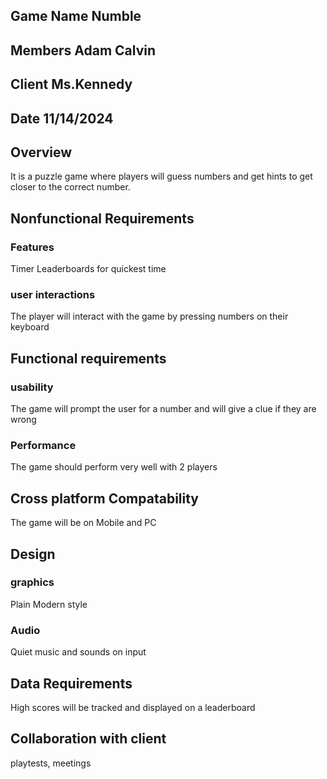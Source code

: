 ## Game Name Numble
## Members Adam Calvin
## Client Ms.Kennedy
## Date 11/14/2024

## Overview
It is a puzzle game where players will guess numbers and get hints to get closer to the correct number. 
## Nonfunctional Requirements
### Features
Timer
Leaderboards for quickest time
### user interactions
The player will interact with the game by pressing numbers on their keyboard
## Functional requirements
### usability 
The game will prompt the user for a number and will give a clue if they are wrong
### Performance
The game should perform very well with 2 players
## Cross platform Compatability
The game will be on Mobile and PC
## Design
### graphics
Plain Modern style
### Audio
Quiet music and sounds on input
## Data Requirements
High scores will be tracked and displayed on a leaderboard
## Collaboration with client
playtests, meetings